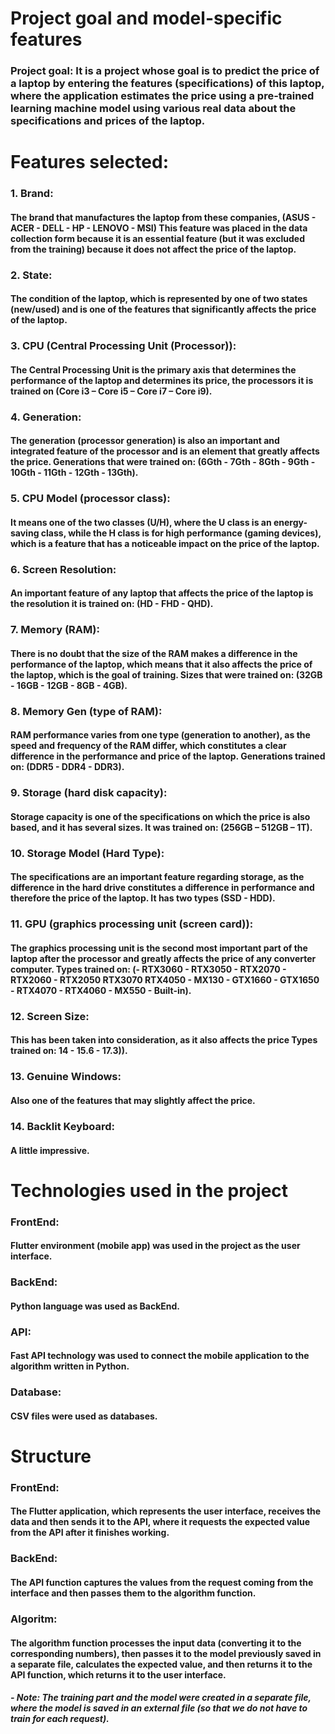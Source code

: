 <h1>Project goal and model-specific features</h1>

<h3> Project goal: It is a project whose goal is to predict the price of a laptop by entering the features (specifications) of this laptop, where the application estimates the price using a pre-trained learning machine model using various real data about the specifications and prices of the laptop. </h3>

<h1> Features selected: </h1>

<h3>1. Brand:</h3>
<h4>The brand that manufactures the laptop from these companies,
(ASUS - ACER - DELL - HP - LENOVO - MSI) This feature was placed in the data collection form because it is an essential feature (but it was excluded from the training) because it does not affect the price of the laptop. </h4>

<h3>2. State:</h3>
<h4>The condition of the laptop, which is represented by one of two states (new/used) and is one of the features that significantly affects the price of the laptop. </h3>

<h3>3. CPU (Central Processing Unit (Processor)):</h3>
<h4>The Central Processing Unit is the primary axis that determines the performance of the laptop and determines its price, the processors it is trained on (Core i3 – Core i5 – Core i7 – Core i9). </h4>

<h3>4. Generation:</h3>
<h4>The generation (processor generation) is also an important and integrated feature of the processor and is an element that greatly affects the price. Generations that were trained on:
(6Gth - 7Gth - 8Gth - 9Gth - 10Gth - 11Gth - 12Gth - 13Gth). </h4>

<h3>5. CPU Model (processor class):</h3>
<h4>It means one of the two classes (U/H), where the U class is an energy-saving class, while the H class is for high performance (gaming devices), which is a feature that has a noticeable impact on the price of the laptop. </h4>

<h3>6. Screen Resolution:</h3>
<h4>An important feature of any laptop that affects the price of the laptop is the resolution it is trained on: (HD - FHD - QHD). </h4>

<h3>7. Memory (RAM):</h3>
<h4>There is no doubt that the size of the RAM makes a difference in the performance of the laptop, which means that it also affects the price of the laptop, which is the goal of training. Sizes that were trained on: (32GB - 16GB - 12GB - 8GB - 4GB). </h4>

<h3>8. Memory Gen (type of RAM):</h3>
<h4>RAM performance varies from one type (generation to another), as the speed and frequency of the RAM differ, which constitutes a clear difference in the performance and price of the laptop.
Generations trained on: (DDR5 - DDR4 - DDR3). </h4>

<h3>9. Storage (hard disk capacity):</h3>
<h4>Storage capacity is one of the specifications on which the price is also based, and it has several sizes. It was trained on: (256GB – 512GB – 1T). </h4>

<h3>10. Storage Model (Hard Type):</h3>
<h4>The specifications are an important feature regarding storage, as the difference in the hard drive constitutes a difference in performance and therefore the price of the laptop. It has two types (SSD - HDD). </h4>

<h3>11. GPU (graphics processing unit (screen card)):</h3>
<h4>The graphics processing unit is the second most important part of the laptop after the processor and greatly affects the price of any converter computer.
Types trained on:
(- RTX3060 - RTX3050 - RTX2070 - RTX2060 - RTX2050 RTX3070 RTX4050 - MX130 - GTX1660 - GTX1650 - RTX4070 - RTX4060 - MX550 - Built-in). </h4>

<h3>12. Screen Size:</h3>
<h4>This has been taken into consideration, as it also affects the price
Types trained on: 14 - 15.6 - 17.3)). </h4>

<h3>13. Genuine Windows:</h3>
<h4>Also one of the features that may slightly affect the price. </h4>

<h3>14. Backlit Keyboard:</h3>
<h4>A little impressive. </h4>



<h1> Technologies used in the project </h1>
<h3> FrontEnd:</h3> 
    <h4>Flutter environment (mobile app) was used in the project as the user interface. </h3>
<h3> BackEnd:</h3> 
    <h4>Python language was used as BackEnd. </h3>
<h3> API:</h3>
    <h4>Fast API technology was used to connect the mobile application to the algorithm written in Python. </h4>
<h3> Database:</h3>
    <h4>CSV files were used as databases. </h4>



<h1> Structure </h1>

<h3> FrontEnd:</h3> 
    <h4>The Flutter application, which represents the user interface, receives the data and then sends it to the API, where it requests the expected value from the API after it finishes working. </h4>
<h3> BackEnd:</h3>
    <h4>The API function captures the values from the request coming from the interface and then passes them to the algorithm function. </h4>
<h3> Algoritm:</h3>
    <h4> The algorithm function processes the input data (converting it to the corresponding numbers), then passes it to the model previously saved in a separate file, calculates the expected value, and then returns it to the API function, which returns it to the user interface. </h4>
    <h5> - Note: The training part and the model were created in a separate file, where the model is saved in an external file (so that we do not have to train for each request). </h5>
